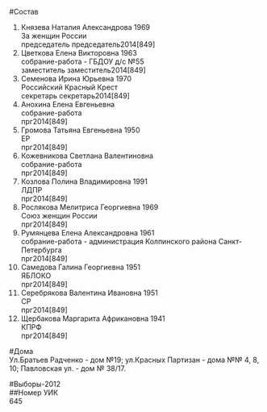 #Состав  
1. Князева Наталия Александрова 1969  
    За женщин России  
    председатель председатель2014[849]  
2. Цветкова Елена Викторовна 1963  
    собрание-работа - ГБДОУ д/с №55  
    заместитель заместитель2014[849]  
3. Семенова Ирина Юрьевна 1970  
    Российский Красный Крест  
    секретарь секретарь2014[849]  
4. Анохина Елена Евгеньевна  
    собрание-работа  
    прг2014[849]  
5. Громова Татьяна Евгеньевна 1950  
    ЕР  
    прг2014[849]  
6. Кожевникова Светлана Валентиновна  
    собрание-работа  
    прг2014[849]  
7. Козлова Полина Владимировна 1991  
    ЛДПР  
    прг2014[849]  
8. Рослякова Мелитриса Георгиевна 1969  
    Союз женщин России  
    прг2014[849]  
9. Румянцева Елена Александровна 1961  
    собрание-работа - администрация Колпинского района Санкт-Петербурга  
    прг2014[849]  
10. Самедова Галина Георгиевна 1951  
    ЯБЛОКО  
    прг2014[849]  
11. Серебрякова Валентина Ивановна 1951  
    СР  
    прг2014[849]  
12. Щербакова Маргарита Африкановна 1941  
    КПРФ  
    прг2014[849]  
  
#Дома  
Ул.Братьев Радченко - дом №19; ул.Красных Партизан - дома №№ 4, 8, 10; Павловская ул. - дом № 38/17.  
  
#Выборы-2012  
##Номер УИК  
645  
